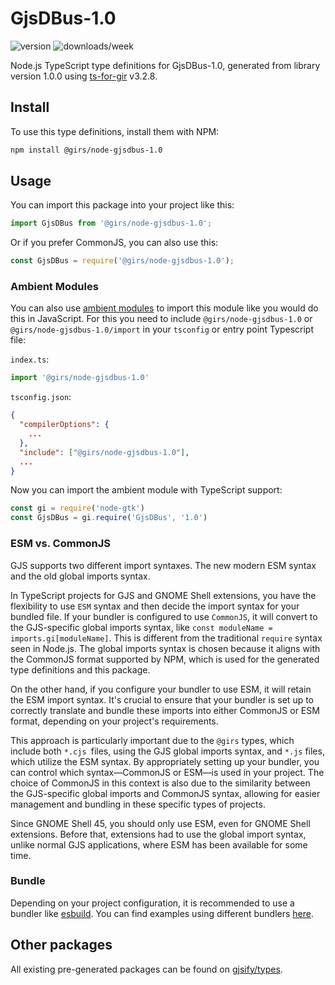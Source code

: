 
# GjsDBus-1.0

![version](https://img.shields.io/npm/v/@girs/node-gjsdbus-1.0)
![downloads/week](https://img.shields.io/npm/dw/@girs/node-gjsdbus-1.0)


Node.js TypeScript type definitions for GjsDBus-1.0, generated from library version 1.0.0 using [ts-for-gir](https://github.com/gjsify/ts-for-gir) v3.2.8.


## Install

To use this type definitions, install them with NPM:
```bash
npm install @girs/node-gjsdbus-1.0
```

## Usage

You can import this package into your project like this:
```ts
import GjsDBus from '@girs/node-gjsdbus-1.0';
```

Or if you prefer CommonJS, you can also use this:
```ts
const GjsDBus = require('@girs/node-gjsdbus-1.0');
```

### Ambient Modules

You can also use [ambient modules](https://github.com/gjsify/ts-for-gir/tree/main/packages/cli#ambient-modules) to import this module like you would do this in JavaScript.
For this you need to include `@girs/node-gjsdbus-1.0` or `@girs/node-gjsdbus-1.0/import` in your `tsconfig` or entry point Typescript file:

`index.ts`:
```ts
import '@girs/node-gjsdbus-1.0'
```

`tsconfig.json`:
```json
{
  "compilerOptions": {
    ...
  },
  "include": ["@girs/node-gjsdbus-1.0"],
  ...
}
```

Now you can import the ambient module with TypeScript support: 

```ts
const gi = require('node-gtk')
const GjsDBus = gi.require('GjsDBus', '1.0')
```



### ESM vs. CommonJS

GJS supports two different import syntaxes. The new modern ESM syntax and the old global imports syntax.

In TypeScript projects for GJS and GNOME Shell extensions, you have the flexibility to use `ESM` syntax and then decide the import syntax for your bundled file. If your bundler is configured to use `CommonJS`, it will convert to the GJS-specific global imports syntax, like `const moduleName = imports.gi[moduleName]`. This is different from the traditional `require` syntax seen in Node.js. The global imports syntax is chosen because it aligns with the CommonJS format supported by NPM, which is used for the generated type definitions and this package.

On the other hand, if you configure your bundler to use ESM, it will retain the ESM import syntax. It's crucial to ensure that your bundler is set up to correctly translate and bundle these imports into either CommonJS or ESM format, depending on your project's requirements.

This approach is particularly important due to the `@girs` types, which include both `*.cjs `files, using the GJS global imports syntax, and `*.js` files, which utilize the ESM syntax. By appropriately setting up your bundler, you can control which syntax—CommonJS or ESM—is used in your project. The choice of CommonJS in this context is also due to the similarity between the GJS-specific global imports and CommonJS syntax, allowing for easier management and bundling in these specific types of projects.

Since GNOME Shell 45, you should only use ESM, even for GNOME Shell extensions. Before that, extensions had to use the global import syntax, unlike normal GJS applications, where ESM has been available for some time.

### Bundle

Depending on your project configuration, it is recommended to use a bundler like [esbuild](https://esbuild.github.io/). You can find examples using different bundlers [here](https://github.com/gjsify/ts-for-gir/tree/main/examples).

## Other packages

All existing pre-generated packages can be found on [gjsify/types](https://github.com/gjsify/types).

